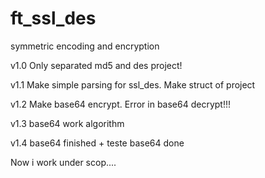 # ft_ssl_des
symmetric encoding and encryption

v1.0
Only separated md5 and des project!

v1.1
Make simple parsing for ssl_des. Make struct of project

v1.2
Make base64 encrypt. Error in base64 decrypt!!!

v1.3
base64 work algorithm

v1.4
base64 finished + teste base64 done

Now i work under scop....
